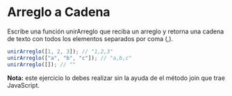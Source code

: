 # Arreglo a Cadena

Escribe una función unirArreglo que reciba un arreglo y retorna una cadena de texto con todos los elementos separados por coma (,).

```javascript
unirArreglo([1, 2, 3]); // "1,2,3"
unirArreglo(["a", "b", "c"]); // "a,b,c"
unirArreglo([]); // ""
```

**Nota:** este ejercicio lo debes realizar sin la ayuda de el método join que trae JavaScript.
